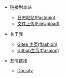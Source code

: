 * 链接到本站
  * [日志粘贴(Pastebin)](http://49.232.192.69:8080/pastebin)
  * [文件上传(FileUpload)](http://49.232.192.69:8080/fileupload/)

* 关于我
  * [Gitee 主页(ffashion)](https://gitee.com/ffashion)
  * [Github主页(ffashion)](https://github.com/ffashion)

* 友情链接
  * [Docsify](https://docsify.js.org/#/)